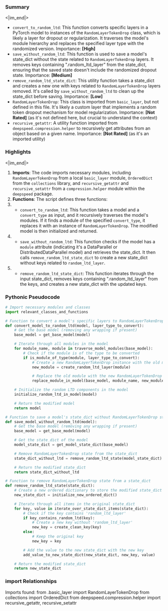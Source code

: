 

### Summary

<|im_end|>

* `convert_to_random_ltd`: This function converts specific layers in a PyTorch model to instances of the `RandomLayerTokenDrop` class, which is likely a layer for dropout or regularization. It traverses the model's module hierarchy and replaces the specified layer type with the randomized version. Importance: **[High]**
* `save_without_random_ltd`: This function is used to save a model's state_dict without the state related to `RandomLayerTokenDrop` layers. It removes keys containing ".random_ltd_layer" from the state_dict, ensuring that the saved state doesn't include the randomized dropout state. Importance: **[Medium]**
* `remove_random_ltd_state_dict`: This utility function takes a state_dict and creates a new one with keys related to `RandomLayerTokenDrop` layers removed. It's called by `save_without_random_ltd` to clean up the state_dict before saving. Importance: **[Low]**
* `RandomLayerTokenDrop`: This class is imported from `basic_layer`, but not defined in this file. It's likely a custom layer that implements a random token dropout mechanism for model regularization. Importance: **[Not Rated]** (as it's not defined here, but crucial to understand the context)
* `recursive_getattr`: A utility function imported from `deepspeed.compression.helper` to recursively get attributes from an object based on a given name. Importance: **[Not Rated]** (as it's an imported utility)

### Highlights

<|im_end|>

1. **Imports**: The code imports necessary modules, including `RandomLayerTokenDrop` from a local `basic_layer` module, `OrderedDict` from the `collections` library, and `recursive_getattr` and `recursive_setattr` from a `compression.helper` module within the `deepspeed` package.
2. **Functions**: The script defines three functions:
3.   - `convert_to_random_ltd`: This function takes a model and a `convert_type` as input, and it recursively traverses the model's modules. If it finds a module of the specified `convert_type`, it replaces it with an instance of `RandomLayerTokenDrop`. The modified model is then initialized and returned.
4.   - `save_without_random_ltd`: This function checks if the model has a `module` attribute (indicating it's a DataParallel or DistributedDataParallel model) and retrieves the state_dict. It then calls `remove_random_ltd_state_dict` to create a new state_dict without keys related to `random_ltd_layer`.
5.   - `remove_random_ltd_state_dict`: This function iterates through the input state_dict, removes keys containing ".random_ltd_layer" from the keys, and creates a new state_dict with the updated keys.

### Pythonic Pseudocode

```python
# Import necessary modules and classes
import relevant_classes_and_functions

# Function to convert a model's specific layers to RandomLayerTokenDrop type
def convert_model_to_random_ltd(model, layer_type_to_convert):
    # Get the base model (removing any wrapping if present)
    base_model = get_base_model(model)

    # Iterate through all modules in the model
    for module_name, module in traverse_model_modules(base_model):
        # Check if the module is of the type to be converted
        if is_module_of_type(module, layer_type_to_convert):
            # Create a new RandomLayerTokenDrop instance with the old module
            new_module = create_random_ltd_layer(module)

            # Replace the old module with the new RandomLayerTokenDrop module in the model
            replace_module_in_model(base_model, module_name, new_module)

    # Initialize the random LTD components in the model
    initialize_random_ltd_in_model(model)

    # Return the modified model
    return model

# Function to save a model's state_dict without RandomLayerTokenDrop state
def save_model_without_random_ltd(model):
    # Get the base model (removing any wrapping if present)
    base_model = get_base_model(model)

    # Get the state_dict of the model
    model_state_dict = get_model_state_dict(base_model)

    # Remove RandomLayerTokenDrop state from the state_dict
    state_dict_without_ltd = remove_random_ltd_state(model_state_dict)

    # Return the modified state_dict
    return state_dict_without_ltd

# Function to remove RandomLayerTokenDrop state from a state_dict
def remove_random_ltd_state(state_dict):
    # Create a new ordered dictionary to store the modified state_dict
    new_state_dict = initialize_new_ordered_dict()

    # Iterate through all items in the original state_dict
    for key, value in iterate_over_state_dict_items(state_dict):
        # Check if the key contains 'random_ltd_layer'
        if key_contains_random_ltd(key):
            # Create a new key without 'random_ltd_layer'
            new_key = create_clean_key(key)
        else:
            # Keep the original key
            new_key = key

        # Add the value to the new state_dict with the new key
        add_value_to_new_state_dict(new_state_dict, new_key, value)

    # Return the modified state_dict
    return new_state_dict
```


### import Relationships

Imports found:
from .basic_layer import RandomLayerTokenDrop
from collections import OrderedDict
from deepspeed.compression.helper import recursive_getattr, recursive_setattr